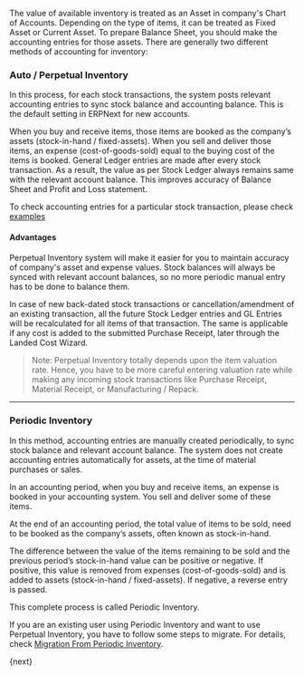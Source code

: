<!-- add-breadcrumbs -->
The value of available inventory is treated as an Asset in company's Chart of
Accounts. Depending on the type of items, it can be treated as Fixed Asset or
Current Asset. To prepare Balance Sheet, you should make the accounting
entries for those assets. There are generally two different methods of
accounting for inventory:

### **Auto / Perpetual Inventory**

In this process, for each stock transactions, the system posts relevant
accounting entries to sync stock balance and accounting balance. This is the
default setting in ERPNext for new accounts.

When you buy and receive items, those items are booked as the company’s assets
(stock-in-hand / fixed-assets). When you sell and deliver those items, an
expense (cost-of-goods-sold) equal to the buying cost of the items is booked.
General Ledger entries are made after every stock transaction. As a result,
the value as per Stock Ledger always remains same with the relevant account
balance. This improves accuracy of Balance Sheet and Profit and Loss
statement.

To check accounting entries for a particular stock transaction, please check
[examples]({{docs_base_url}}/user/manual/en/stock/accounting-of-inventory-stock/perpetual-inventory.html)

#### **Advantages**

Perpetual Inventory system will make it easier for you to maintain accuracy of
company's asset and expense values. Stock balances will always be synced with
relevant account balances, so no more periodic manual entry has to be done to
balance them.

In case of new back-dated stock transactions or cancellation/amendment of an
existing transaction, all the future Stock Ledger entries and GL Entries will
be recalculated for all items of that transaction. The same is applicable if
any cost is added to the submitted Purchase Receipt, later through the Landed
Cost Wizard.

> Note: Perpetual Inventory totally depends upon the item valuation rate.
Hence, you have to be more careful entering valuation rate while making any
incoming stock transactions like Purchase Receipt, Material Receipt, or
Manufacturing / Repack.

* * *

### **Periodic Inventory**

In this method, accounting entries are manually created periodically, to sync
stock balance and relevant account balance. The system does not create
accounting entries automatically for assets, at the time of material purchases
or sales.

In an accounting period, when you buy and receive items, an expense is booked
in your accounting system. You sell and deliver some of these items.

At the end of an accounting period, the total value of items to be sold, need
to be booked as the company’s assets, often known as stock-in-hand.

The difference between the value of the items remaining to be sold and the
previous period’s stock-in-hand value can be positive or negative. If
positive, this value is removed from expenses (cost-of-goods-sold) and is
added to assets (stock-in-hand / fixed-assets). If negative, a reverse entry
is passed.

This complete process is called Periodic Inventory.

If you are an existing user using Periodic Inventory and want to use Perpetual
Inventory, you have to follow some steps to migrate. For details, check
[Migration From Periodic Inventory]({{docs_base_url}}/user/manual/en/stock/accounting-of-inventory-stock/migrate-to-perpetual-inventory.html).

{next}
